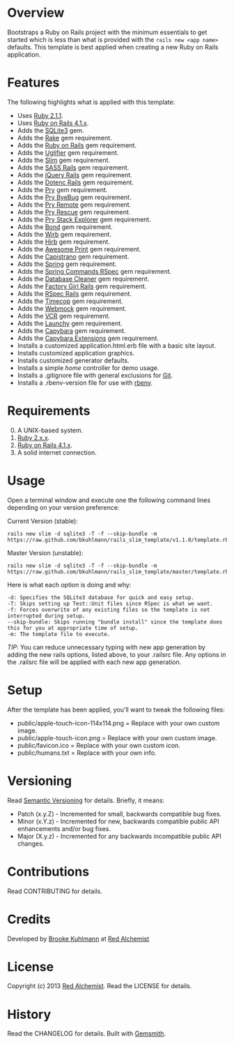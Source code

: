 # Overview

Bootstraps a Ruby on Rails project with the minimum essentials to get started which is less than what is provided with
the `rails new <app name>` defaults. This template is best applied when creating a new Ruby on Rails application.

# Features

The following highlights what is applied with this template:

* Uses [Ruby 2.1.1](http://www.ruby-lang.org).
* Uses [Ruby on Rails 4.1.x](http://rubyonrails.org).
* Adds the [SQLite3](https://www.sqlite.org) gem.
* Adds the [Rake](https://github.com/jimweirich/rake) gem requirement.
* Adds the [Ruby on Rails](http://rubyonrails.org) gem requirement.
* Adds the [Uglifier](https://github.com/lautis/uglifier) gem requirement.
* Adds the [Slim](https://github.com/slim-template/slim) gem requirement.
* Adds the [SASS Rails](https://github.com/rails/sass-rails) gem requirement.
* Adds the [jQuery Rails](https://github.com/rails/jquery-rails) gem requirement.
* Adds the [Dotenc Rails](https://github.com/bkeepers/dotenv) gem requirement.
* Adds the [Pry](https://github.com/pry/pry) gem requirement.
* Adds the [Pry ByeBug](https://github.com/deivid-rodriguez/pry-byebug) gem requirement.
* Adds the [Pry Remote](https://github.com/Mon-Ouie/pry-remote) gem requirement.
* Adds the [Pry Rescue](https://github.com/ConradIrwin/pry-rescue) gem requirement.
* Adds the [Pry Stack Explorer](https://github.com/pry/pry-stack_explorer) gem requirement.
* Adds the [Bond](https://github.com/cldwalker/bond) gem requirement.
* Adds the [Wirb](https://github.com/janlelis/wirb) gem requirement.
* Adds the [Hirb](https://github.com/cldwalker/hirb) gem requirement.
* Adds the [Awesome Print](https://github.com/michaeldv/awesome_print) gem requirement.
* Adds the [Capistrano](https://github.com/capistrano/capistrano) gem requirement.
* Adds the [Spring](https://github.com/rails/spring) gem requirement.
* Adds the [Spring Commands RSpec](https://github.com/jonleighton/spring-commands-rspec) gem requirement.
* Adds the [Database Cleaner](https://github.com/bmabey/database_cleaner) gem requirement.
* Adds the [Factory Girl Rails](https://github.com/thoughtbot/factory_girl_rails) gem requirement.
* Adds the [RSpec Rails](https://github.com/dchelimsky/rspec-rails) gem requirement.
* Adds the [Timecop](https://github.com/jtrupiano/timecop) gem requirement.
* Adds the [Webmock](https://github.com/bblimke/webmock) gem requirement.
* Adds the [VCR](https://github.com/vcr/vcr) gem requirement.
* Adds the [Launchy](https://github.com/copiousfreetime/launchy) gem requirement.
* Adds the [Capybara](https://github.com/jnicklas/capybara) gem requirement.
* Adds the [Capybara Extensions](https://github.com/dockyard/capybara-extensions) gem requirement.
* Installs a customized application.html.erb file with a basic site layout.
* Installs customized application graphics.
* Installs customized generator defaults.
* Installs a simple _home_ controller for demo usage.
* Installs a .gitignore file with general exclusions for [Git](http://git-scm.com).
* Installs a .rbenv-version file for use with [rbenv](https://github.com/sstephenson/rbenv).

# Requirements

0. A UNIX-based system.
0. [Ruby 2.x.x](http://www.ruby-lang.org).
0. [Ruby on Rails 4.1.x](http://rubyonrails.org).
0. A solid internet connection.

# Usage

Open a terminal window and execute one the following command lines depending on your version preference:

Current Version (stable):

    rails new slim -d sqlite3 -T -f --skip-bundle -m https://raw.github.com/bkuhlmann/rails_slim_template/v1.1.0/template.rb

Master Version (unstable):

    rails new slim -d sqlite3 -T -f --skip-bundle -m https://raw.github.com/bkuhlmann/rails_slim_template/master/template.rb

Here is what each option is doing and why:

    -d: Specifies the SQLite3 database for quick and easy setup.
    -T: Skips setting up Test::Unit files since RSpec is what we want.
    -f: Forces overwrite of any existing files so the template is not interrupted during setup.
    --skip-bundle: Skips running "bundle install" since the template does this for you at appropriate time of setup.
    -m: The template file to execute.

*TIP*: You can reduce unnecessary typing with new app generation by adding the new rails options, listed above,
to your .railsrc file. Any options in the .railsrc file will be applied with each new app generation.

# Setup

After the template has been applied, you'll want to tweak the following files:

* public/apple-touch-icon-114x114.png = Replace with your own custom image.
* public/apple-touch-icon.png = Replace with your own custom image.
* public/favicon.ico = Replace with your own custom icon.
* public/humans.txt = Replace with your own info.

# Versioning

Read [Semantic Versioning](http://semver.org) for details. Briefly, it means:

* Patch (x.y.Z) - Incremented for small, backwards compatible bug fixes.
* Minor (x.Y.z) - Incremented for new, backwards compatible public API enhancements and/or bug fixes.
* Major (X.y.z) - Incremented for any backwards incompatible public API changes.

# Contributions

Read CONTRIBUTING for details.

# Credits

Developed by [Brooke Kuhlmann](http://www.redalchemist.com) at [Red Alchemist](http://www.redalchemist.com)

# License

Copyright (c) 2013 [Red Alchemist](http://www.redalchemist.com).
Read the LICENSE for details.

# History

Read the CHANGELOG for details.
Built with [Gemsmith](https://github.com/bkuhlmann/gemsmith).
